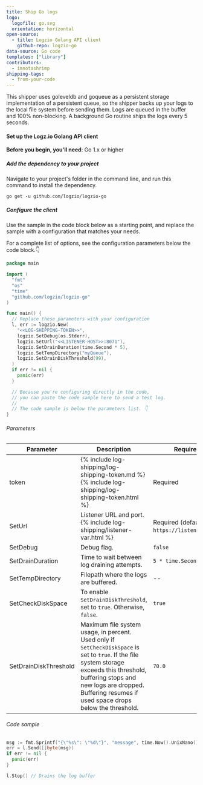 ```yaml
---
title: Ship Go logs
logo:
  logofile: go.svg
  orientation: horizontal
open-source:
  - title: Logzio Golang API client
    github-repo: logzio-go
data-source: Go code
templates: ["library"]
contributors:
  - imnotashrimp
shipping-tags:
  - from-your-code
---
```


This shipper uses goleveldb and goqueue as a persistent storage implementation of a persistent queue, so the shipper backs up your logs to the local file system before sending them.
Logs are queued in the buffer and 100% non-blocking.
A background Go routine ships the logs every 5 seconds.

#### Set up the Logz.io Golang API client

**Before you begin, you'll need**:
Go 1.x or higher

<div class="tasklist">

##### Add the dependency to your project

Navigate to your project's folder in the command line, and run this command to install the dependency.

```shell
go get -u github.com/logzio/logzio-go
```

##### Configure the client

Use the sample in the code block below as a starting point, and replace the sample with a configuration that matches your needs.

For a complete list of options, see the configuration parameters below the code block.👇

```go
package main

import (
  "fmt"
  "os"
  "time"
  "github.com/logzio/logzio-go"
)

func main() {
  // Replace these parameters with your configuration
  l, err := logzio.New(
    "<<LOG-SHIPPING-TOKEN>>",
    logzio.SetDebug(os.Stderr),
    logzio.SetUrl("<<LISTENER-HOST>>:8071"),
    logzio.SetDrainDuration(time.Second * 5),
    logzio.SetTempDirectory("myQueue"),
    logzio.SetDrainDiskThreshold(99),
  )
  if err != nil {
    panic(err)
  }

  // Because you're configuring directly in the code,
  // you can paste the code sample here to send a test log.
  //
  // The code sample is below the parameters list. 👇
}
```

###### Parameters

| Parameter | Description | Required/Default |
|---|---|---|
| token | {% include log-shipping/log-shipping-token.md %}  {% include log-shipping/log-shipping-token.html %} | Required |
| SetUrl | Listener URL and port.    {% include log-shipping/listener-var.html %}  |Required (default:  `https://listener.logz.io:8071`) |
| SetDebug | Debug flag. | `false` |
| SetDrainDuration  | Time to wait between log draining attempts. | `5 * time.Second` |
| SetTempDirectory | Filepath where the logs are buffered. | -- |
| SetCheckDiskSpace  | To enable `SetDrainDiskThreshold`, set to `true`. Otherwise, `false`. | `true` |
| SetDrainDiskThreshold  | Maximum file system usage, in percent. Used only if `SetCheckDiskSpace` is set to `true`. If the file system storage exceeds this threshold, buffering stops and new logs are dropped. Buffering resumes if used space drops below the threshold. | `70.0` |


###### Code sample

```go
msg := fmt.Sprintf("{\"%s\": \"%d\"}", "message", time.Now().UnixNano())
err = l.Send([]byte(msg))
if err != nil {
  panic(err)
}

l.Stop() // Drains the log buffer
```

</div>
